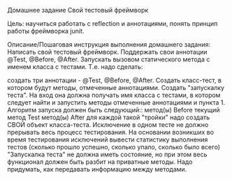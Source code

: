 Домашнее задание Свой тестовый фреймворк

Цель: научиться работать с reflection и аннотациями, понять принцип работы фреймворка junit.

Описание/Пошаговая инструкция выполнения домашнего задания: Написать свой тестовый фреймворк.
Поддержать свои аннотации @Test, @Before, @After. Запускать вызовом статического метода с именем 
класса с тестами. Т.е. надо сделать:

создать три аннотации - @Test, @Before, @After. Создать класс-тест, в котором будут методы,
отмеченные аннотациями. Создать "запускалку теста". На вход она должна получать имя класса 
с тестами, в котором следует найти и запустить методы отмеченные аннотациями и пункта 1. 
Алгоритм запуска должен быть следующий:: метод(ы) Before текущий метод Test метод(ы) After
для каждой такой "тройки" надо создать СВОЙ объект класса-теста. Исключение в одном тесте
не должно прерывать весь процесс тестирования. На основании возникших во время тестирования 
исключений вывести статистику выполнения тестов (сколько прошло успешно, сколько упало,
сколько было всего) "Запускалка теста" не должна иметь состояние, но при этом весь функционал
должен быть разбит на приватные методы. Надо придумать, как передавать информацию между методами.
